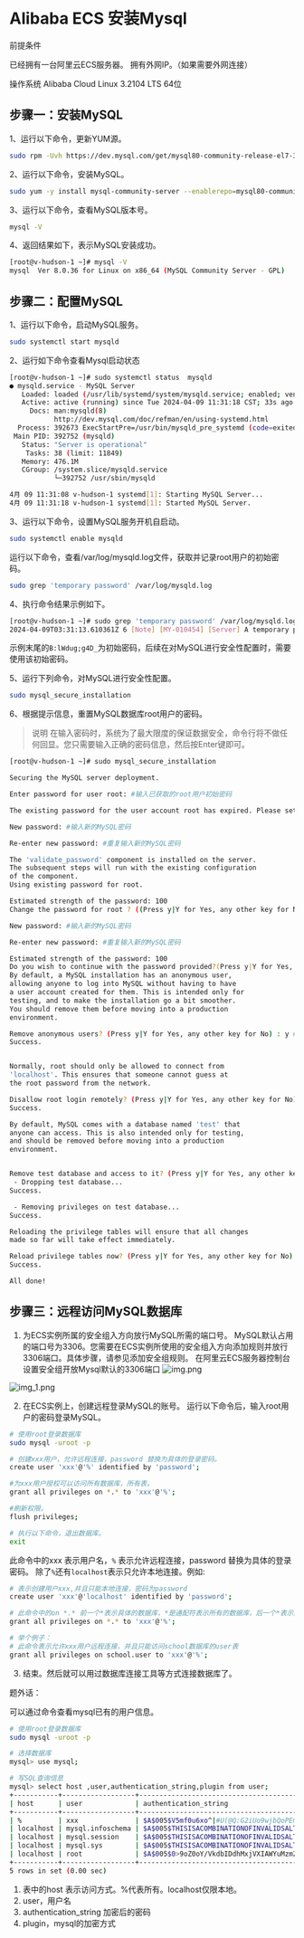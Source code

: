# Alibaba ECS 安装Mysql

前提条件

已经拥有一台阿里云ECS服务器。
拥有外网IP。（如果需要外网连接）

操作系统
Alibaba Cloud Linux 3.2104 LTS 64位

## 步骤一：安装MySQL

1、运行以下命令，更新YUM源。
```Bash
sudo rpm -Uvh https://dev.mysql.com/get/mysql80-community-release-el7-3.noarch.rpm
```

2、运行以下命令，安装MySQL。

```Bash
sudo yum -y install mysql-community-server --enablerepo=mysql80-community --nogpgcheck
```
3、运行以下命令，查看MySQL版本号。
```Bash
mysql -V
```

4、返回结果如下，表示MySQL安装成功。

```Bash
[root@v-hudson-1 ~]# mysql -V
mysql  Ver 8.0.36 for Linux on x86_64 (MySQL Community Server - GPL)
```

## 步骤二：配置MySQL

1、运行以下命令，启动MySQL服务。

```Bash
sudo systemctl start mysqld
```

2、运行如下命令查看Mysql启动状态
```Bash
[root@v-hudson-1 ~]# sudo systemctl status  mysqld
● mysqld.service - MySQL Server
   Loaded: loaded (/usr/lib/systemd/system/mysqld.service; enabled; vendor preset: enabled)
   Active: active (running) since Tue 2024-04-09 11:31:18 CST; 33s ago
     Docs: man:mysqld(8)
           http://dev.mysql.com/doc/refman/en/using-systemd.html
  Process: 392673 ExecStartPre=/usr/bin/mysqld_pre_systemd (code=exited, status=0/SUCCESS)
 Main PID: 392752 (mysqld)
   Status: "Server is operational"
    Tasks: 38 (limit: 11849)
   Memory: 476.1M
   CGroup: /system.slice/mysqld.service
           └─392752 /usr/sbin/mysqld

4月 09 11:31:08 v-hudson-1 systemd[1]: Starting MySQL Server...
4月 09 11:31:18 v-hudson-1 systemd[1]: Started MySQL Server.
```

3、运行以下命令，设置MySQL服务开机自启动。
```Bash
sudo systemctl enable mysqld
```

运行以下命令，查看/var/log/mysqld.log文件，获取并记录root用户的初始密码。

```Bash
sudo grep 'temporary password' /var/log/mysqld.log
```

4、执行命令结果示例如下。
```Bash
[root@v-hudson-1 ~]# sudo grep 'temporary password' /var/log/mysqld.log
2024-04-09T03:31:13.610361Z 6 [Note] [MY-010454] [Server] A temporary password is generated for root@localhost: B:lWdug;g4D_
```
示例末尾的`B:lWdug;g4D_`为初始密码，后续在对MySQL进行安全性配置时，需要使用该初始密码。

5、运行下列命令，对MySQL进行安全性配置。

```Bash
sudo mysql_secure_installation
```

6、根据提示信息，重置MySQL数据库root用户的密码。

> 说明 在输入密码时，系统为了最大限度的保证数据安全，命令行将不做任何回显。您只需要输入正确的密码信息，然后按Enter键即可。

```Bash
[root@v-hudson-1 ~]# sudo mysql_secure_installation

Securing the MySQL server deployment.

Enter password for user root: #输入已获取的root用户初始密码

The existing password for the user account root has expired. Please set a new password.

New password: #输入新的MySQL密码

Re-enter new password: #重复输入新的MySQL密码

The 'validate_password' component is installed on the server.
The subsequent steps will run with the existing configuration
of the component.
Using existing password for root.

Estimated strength of the password: 100
Change the password for root ? ((Press y|Y for Yes, any other key for No) : y # 是否更新root用户账号密码

New password: #输入新的MySQL密码

Re-enter new password: #重复输入新的MySQL密码

Estimated strength of the password: 100
Do you wish to continue with the password provided?(Press y|Y for Yes, any other key for No) : y
By default, a MySQL installation has an anonymous user,
allowing anyone to log into MySQL without having to have
a user account created for them. This is intended only for
testing, and to make the installation go a bit smoother.
You should remove them before moving into a production
environment.

Remove anonymous users? (Press y|Y for Yes, any other key for No) : y #输入Y删除MySQL默认的匿名用户。
Success.


Normally, root should only be allowed to connect from
'localhost'. This ensures that someone cannot guess at
the root password from the network.

Disallow root login remotely? (Press y|Y for Yes, any other key for No) : y #输入Y禁止root远程登录。
Success.

By default, MySQL comes with a database named 'test' that
anyone can access. This is also intended only for testing,
and should be removed before moving into a production
environment.


Remove test database and access to it? (Press y|Y for Yes, any other key for No) : y  #输入Y删除test库以及对test库的访问权限。
 - Dropping test database...
Success.

 - Removing privileges on test database...
Success.

Reloading the privilege tables will ensure that all changes
made so far will take effect immediately.

Reload privilege tables now? (Press y|Y for Yes, any other key for No) : y #输入Y重新加载授权表。
Success.

All done!
```

## 步骤三：远程访问MySQL数据库
1. 为ECS实例所属的安全组入方向放行MySQL所需的端口号。 MySQL默认占用的端口号为3306。您需要在ECS实例所使用的安全组入方向添加规则并放行3306端口。具体步骤，请参见添加安全组规则。 在阿里云ECS服务器控制台设置安全组开放Mysql默认的3306端口
![img.png](../../images/MySql/images/img.png)

![img_1.png](../../images/MySql/images/img_1.png)

2. 在ECS实例上，创建远程登录MySQL的账号。 运行以下命令后，输入root用户的密码登录MySQL。
```Bash
# 使用root登录数据库
sudo mysql -uroot -p

# 创建xxx用户，允许远程连接，password 替换为具体的登录密码。
create user 'xxx'@'%' identified by 'password'; 

#为xxx用户授权可以访问所有数据库，所有表。
grant all privileges on *.* to 'xxx'@'%'; 

#刷新权限。
flush privileges; 

# 执行以下命令，退出数据库。
exit
```
此命令中的xxx 表示用户名，`%` 表示允许远程连接，password 替换为具体的登录密码。
除了`%`还有`localhost`表示只允许本地连接。例如:
```Bash
# 表示创建用户xxx,并且只能本地连接，密码为password
create user 'xxx'@'localhost' identified by 'password'; 
```

```Bash
# 此命令中的on *.* 前一个*表示具体的数据库，*是通配符表示所有的数据库，后一个*表示具体的表，*是通配符表示所有的表
grant all privileges on *.* to 'xxx'@'%'; 

# 举个例子：
# 此命令表示允许xxx用户远程连接，并且只能访问school数据库的user表
grant all privileges on school.user to 'xxx'@'%'; 
```

3. 结束。然后就可以用过数据库连接工具等方式连接数据库了。

题外话：

可以通过命令查看mysql已有的用户信息。

```Bash
# 使用root登录数据库
sudo mysql -uroot -p

# 选择数据库
mysql> use mysql;

# 写SQL查询信息 
mysql> select host ,user,authentication_string,plugin from user;
+-----------+------------------+------------------------------------------------------------------------+-----------------------+
| host      | user             | authentication_string                                                  | plugin                |
+-----------+------------------+------------------------------------------------------------------------+-----------------------+
| %         | xxx              | $A$005$V5mf0u6xo^|#U(@Q:G2iUo9wjbQoPEm/rmzlhxLU5w.DEpePr1emHXT0cH6cA   | caching_sha2_password |
| localhost | mysql.infoschema | $A$005$THISISACOMBINATIONOFINVALIDSALTANDPASSWORDTHATMUSTNEVERBRBEUSED | caching_sha2_password |
| localhost | mysql.session    | $A$005$THISISACOMBINATIONOFINVALIDSALTANDPASSWORDTHATMUSTNEVERBRBEUSED | caching_sha2_password |
| localhost | mysql.sys        | $A$005$THISISACOMBINATIONOFINVALIDSALTANDPASSWORDTHATMUSTNEVERBRBEUSED | caching_sha2_password |
| localhost | root             | $A$005$0>9oZ0oY/VkdbIDdhMxjVXIAWYuMzm2b1rsuY8OFiwi4x4                  | caching_sha2_password |
+-----------+------------------+------------------------------------------------------------------------+-----------------------+
5 rows in set (0.00 sec)
```

1. 表中的host 表示访问方式。%代表所有。localhost仅限本地。
2. user，用户名
3. authentication_string 加密后的密码
4. plugin，mysql的加密方式





